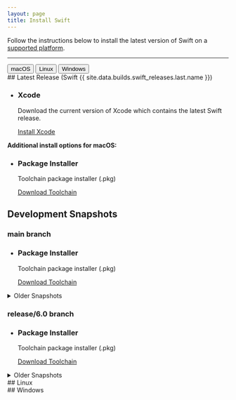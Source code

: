 ```yaml
---
layout: page
title: Install Swift
---
```


Follow the instructions below to install the latest version of Swift on a [supported platform](/platform-support).

<hr>

<div class="interactive-tabs os">
  <div class="tabs">
    <button aria-pressed="">macOS</button>
    <button aria-pressed="">Linux</button>
    <button aria-pressed="">Windows</button>
  </div>
<div markdown="1" class="content" data-tab="macOS">
## Latest Release (Swift {{ site.data.builds.swift_releases.last.name }})

  <ul class="install-instruction">
    <li class="resource featured">
      <h3>Xcode</h3>
      <p class="description">
        Download the current version of Xcode which contains the latest Swift release.
      </p>
      <a href="https://itunes.apple.com/app/xcode/id497799835" class="cta-secondary">Install Xcode</a>
    </li>
  </ul>

**Additional install options for macOS:**

  <ul class="install-instruction">
    <li class="resource featured">
      <h3>Package Installer</h3>
      <p class="description">
        Toolchain package installer (.pkg)
      </p>
      <a href="/download/" class="cta-secondary">Download Toolchain</a>
    </li>
  </ul>

## Development Snapshots

### main branch

  <ul class="install-instruction">
    <li class="resource featured">
      <h3>Package Installer</h3>
      <p class="description">
        Toolchain package installer (.pkg)
      </p>
      <a href="/download/" class="cta-secondary">Download Toolchain</a>
    </li>
  </ul>

  <details class="download">
    <summary>Older Snapshots</summary>
  </details>

### release/6.0 branch

  <ul class="install-instruction">
    <li class="resource featured">
      <h3>Package Installer</h3>
      <p class="description">
        Toolchain package installer (.pkg)
      </p>
      <a href="/download/" class="cta-secondary">Download Toolchain</a>
    </li>
  </ul>

  <details class="download">
    <summary>Older Snapshots</summary>
  </details>
</div>

<div markdown="1" class="content" data-tab="Linux">
## Linux
</div>

<div markdown="1" class="content" data-tab="Windows">
## Windows
</div>
</div>

<!-- {% include_relative macos/_macos.md %}
{% include_relative linux/_linux.md %}
{% include_relative windows/_windows.md %} -->

<script src="/assets/javascripts/install.js"></script>

